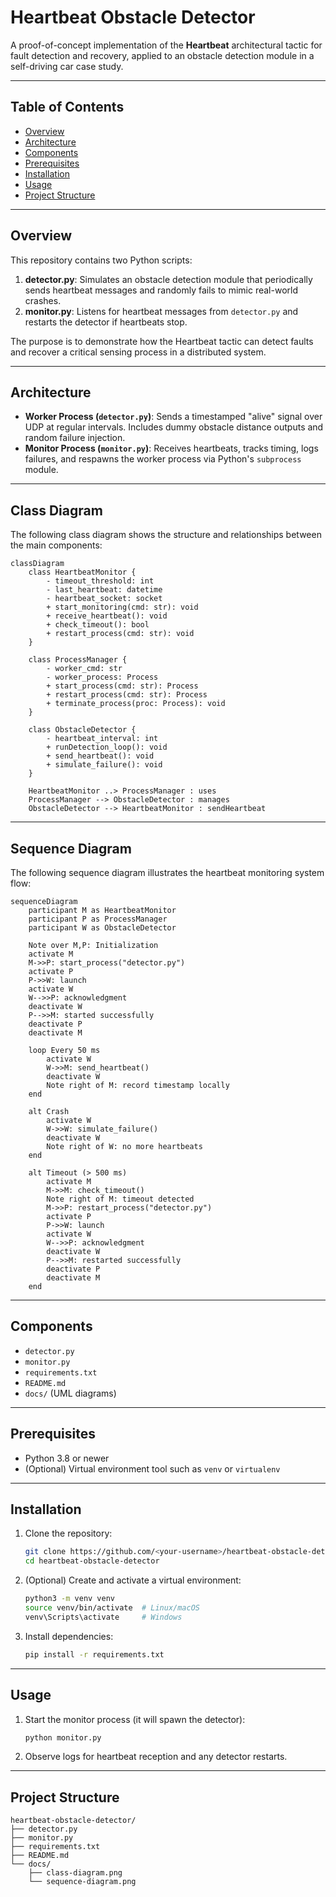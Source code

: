 # Heartbeat Obstacle Detector

A proof-of-concept implementation of the **Heartbeat** architectural tactic for fault detection and recovery, applied to an obstacle detection module in a self-driving car case study.

---

## Table of Contents

* [Overview](#overview)
* [Architecture](#architecture)
* [Components](#components)
* [Prerequisites](#prerequisites)
* [Installation](#installation)
* [Usage](#usage)
* [Project Structure](#project-structure)

---

## Overview

This repository contains two Python scripts:

1. **detector.py**: Simulates an obstacle detection module that periodically sends heartbeat messages and randomly fails to mimic real-world crashes.
2. **monitor.py**: Listens for heartbeat messages from `detector.py` and restarts the detector if heartbeats stop.

The purpose is to demonstrate how the Heartbeat tactic can detect faults and recover a critical sensing process in a distributed system.

---

## Architecture

* **Worker Process (`detector.py`)**: Sends a timestamped "alive" signal over UDP at regular intervals. Includes dummy obstacle distance outputs and random failure injection.
* **Monitor Process (`monitor.py`)**: Receives heartbeats, tracks timing, logs failures, and respawns the worker process via Python's `subprocess` module.

---

## Class Diagram

The following class diagram shows the structure and relationships between the main components:

```mermaid
classDiagram
    class HeartbeatMonitor {
        - timeout_threshold: int
        - last_heartbeat: datetime
        - heartbeat_socket: socket
        + start_monitoring(cmd: str): void
        + receive_heartbeat(): void
        + check_timeout(): bool
        + restart_process(cmd: str): void
    }

    class ProcessManager {
        - worker_cmd: str
        - worker_process: Process
        + start_process(cmd: str): Process
        + restart_process(cmd: str): Process
        + terminate_process(proc: Process): void
    }

    class ObstacleDetector {
        - heartbeat_interval: int
        + runDetection_loop(): void
        + send_heartbeat(): void
        + simulate_failure(): void
    }

    HeartbeatMonitor ..> ProcessManager : uses
    ProcessManager --> ObstacleDetector : manages
    ObstacleDetector --> HeartbeatMonitor : sendHeartbeat
```

---

## Sequence Diagram

The following sequence diagram illustrates the heartbeat monitoring system flow:

```mermaid
sequenceDiagram
    participant M as HeartbeatMonitor
    participant P as ProcessManager
    participant W as ObstacleDetector

    Note over M,P: Initialization
    activate M
    M->>P: start_process("detector.py")
    activate P
    P->>W: launch
    activate W
    W-->>P: acknowledgment
    deactivate W
    P-->>M: started successfully
    deactivate P
    deactivate M

    loop Every 50 ms
        activate W
        W->>M: send_heartbeat()
        deactivate W
        Note right of M: record timestamp locally
    end

    alt Crash
        activate W
        W->>W: simulate_failure()
        deactivate W
        Note right of W: no more heartbeats
    end

    alt Timeout (> 500 ms)
        activate M
        M->>M: check_timeout()
        Note right of M: timeout detected
        M->>P: restart_process("detector.py")
        activate P
        P->>W: launch
        activate W
        W-->>P: acknowledgment
        deactivate W
        P-->>M: restarted successfully
        deactivate P
        deactivate M
    end
```

---

## Components

* `detector.py`
* `monitor.py`
* `requirements.txt`
* `README.md`
* `docs/` (UML diagrams)

---

## Prerequisites

* Python 3.8 or newer
* (Optional) Virtual environment tool such as `venv` or `virtualenv`

---

## Installation

1. Clone the repository:

   ```bash
   git clone https://github.com/<your-username>/heartbeat-obstacle-detector.git
   cd heartbeat-obstacle-detector
   ```

2. (Optional) Create and activate a virtual environment:

   ```bash
   python3 -m venv venv
   source venv/bin/activate  # Linux/macOS
   venv\Scripts\activate     # Windows
   ```

3. Install dependencies:

   ```bash
   pip install -r requirements.txt
   ```

---

## Usage

1. Start the monitor process (it will spawn the detector):

   ```bash
   python monitor.py
   ```

2. Observe logs for heartbeat reception and any detector restarts.

---

## Project Structure

```text
heartbeat-obstacle-detector/
├── detector.py
├── monitor.py
├── requirements.txt
├── README.md
└── docs/
    ├── class-diagram.png
    └── sequence-diagram.png
```
